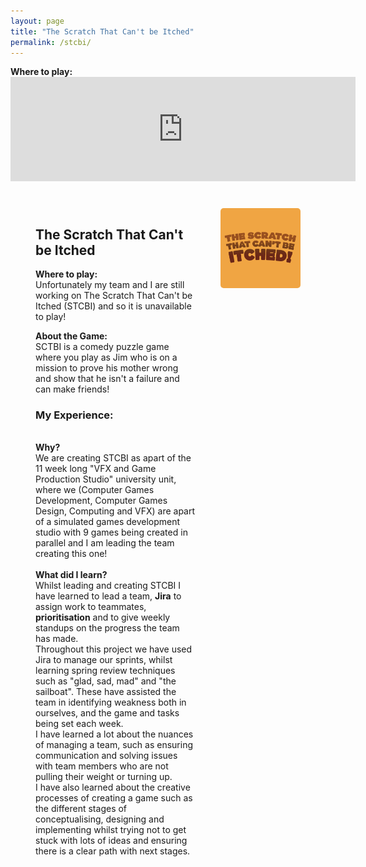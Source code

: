 ```yaml
---
layout: page
title: "The Scratch That Can't be Itched"
permalink: /stcbi/
---
```


<style>
  .game-page-container {
    display: flex;
    gap: 20px;
    margin: 20px;
  }
  .game-description {
    flex: 2;
    padding-right: 20px;
  }
  .game-images {
    flex: 1;
    display: flex;
    flex-direction: column;
    gap: 10px;
  }
  .game-images img {
    width: 100%;
    border-radius: 5px;
  }
</style>


<div class="embed-wrapper">
      <p> <strong>Where to play:</strong> <br>
      <iframe frameborder="0" src="https://itch.io/embed/3173227?dark=true" width="552" height="167"><a href="https://kungaroh.itch.io/the-scratch-that-cant-be-itched">The Scratch That Can't Be Itched by Kungaroh | Henry, lozicon</a></iframe>    </p>
      </div>
<div class="game-page-container">

<div class="game-page-container">
  
  <!-- Game description and experience -->
  <div class="game-description">
    <h2>The Scratch That Can't be Itched</h2>
    <p> <strong>Where to play:</strong> <br> Unfortunately my team and I are still working on The Scratch That Can't be Itched (STCBI) and so it is unavailable to play! </p> 
    <p><strong>About the Game:</strong><br>SCTBI is a comedy puzzle game where you play as Jim who is on a mission to prove his mother wrong and show that he isn't a failure and can make friends!</p>
    <h3>My Experience:</h3>
      <p>
      <br><strong>Why?</strong> 
      <br> We are creating STCBI as apart of the 11 week long "VFX and Game Production Studio" university unit, where we (Computer Games Development, Computer Games Design, Computing and VFX) are apart of a simulated games development studio with 9 games being created in parallel and I am leading the team creating this one! 
      <br><br><strong>What did I learn?</strong>
      <br> Whilst leading and creating STCBI I have learned to lead a team, <strong>Jira</strong> to assign work to teammates, <strong> prioritisation</strong> and to give weekly standups on the progress the team has made.
      <br> Throughout this project we have used Jira to manage our sprints, whilst learning spring review techniques such as "glad, sad, mad" and "the sailboat". These have assisted the team in identifying weakness both in ourselves, and the game and tasks being set each week.
      <br> I have learned a lot about the nuances of managing a team, such as ensuring communication and solving issues with team members who are not pulling their weight or turning up.
      <br> I have also learned about the creative processes of creating a game such as the different stages of conceptualising, designing and implementing whilst trying not to get stuck with lots of ideas and ensuring there is a clear path with next stages.
    </p>
  </div>

  <!-- Game images -->
  <div class="game-images">
    <img src="/stcbi images/stcbi logo.png" alt="Scratch That Can't Be Itched Logo">
    <!--
    <img src="/FireTeam Images/ladders and spray.gif" alt="A gif where the ladder increase and the hose is sprayed">
    <img src="/FireTeam Images/playing on playdate.jpeg" alt="An image of the game on a playdate">
    <img src="/FireTeam Images/medium building.png" alt="An image of a large building in the game on fire">
    <img src="/FireTeam Images/large building.png" alt="An image of a large building in the game on fire">
     -->
  </div>
</div>
